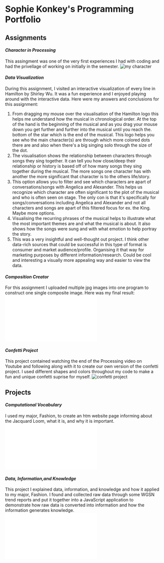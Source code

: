 # Sophie Konkey's Programming Portfolio


## Assignments 
#### *Character in Processing*
This assingment was one of the very first experiences I had with coding and had the privellage of working on initially in the semester. 
![my character](file:///Users/sophiekonkey/Documents/processingcharacter.png)

#### *Data Visualization*
During this assignment, I visited an interactive visualization of every line in Hamilton by Shirley Wu. It was a fun experience and I enjoyed playing around with the interactive data. Here were my answers and conclusions for this assignment:
1. From dragging my mouse over the visualisation of the Hamilton logo this helps me understand how the musical in chronological order. At the top of the hand is the beginning of the musical and as you drag your mouse down you get further and further into the musical until you reach the. bottom of the star which is the end of the musical. This logo helps you see who the main character(s) are through which more colored dots there are and also when there's a big singing solo through the size of the dot.  
2. The visualisation shows the relationship between characters through songs they sing together. It can tell you how close/deep their relationship or history is based off of how many songs they sing together during the musical. The more songs one character has with another the more significant that character is to the others life/story. 
3. This option allows you to filter and see which characters are apart of conversations/songs with Angelica and Alexander. This helps us recognize which character are often significant to the plot of the musical and who is often seen on stage. The only con is that it's specifically for songs/conversations including Angelica and Alexander and not all characters and songs are apart of this filtered focus for ex. the King. Maybe more options. 
4. Visualising the recurring phrases of the musical helps to illustrate what the most important themes are and what the musical is about. It also shows how the songs were sung and with what emotion to help portray the story. 
5. This was a very insightful and well-thought out project. I think other data-rich sources that could be successful in this type of format is consumer and market audience/profile. Organising it that way for marketing purposes by different information/research. Could be cool and interesting a visually more appealing way and easier to view the data. 

#### *Composition Creator*
For this assignment I uploaded multiple jpg images into one program to construct one single composite image. Here was my final result:
![my composition image](file:///Users/sophiekonkey/Downloads/annotated-Screenshot%25202025-02-19%2520at%252010.05.46%2520PM.png.pdf)

#### *Confetti Project*
This  project contained watching the end of the Processing video on Youtube and following along with it to create our own version of the confetti project. I used different shapes and colors throughout my code to make a fun and unique confetti suprise for myself. 
![confetti project](file:///Users/sophiekonkey/Desktop/confettiss.png)

## Projects
####  *Computational Vocabulary*
I used my major, Fashion, to create an htm website page informing about the Jacquard Loom, what it is, and why it is important.
![computational vocab webpage](file:///Users/sophiekonkey/Desktop/code/media/default.htm)

#### *Data, Information,and Knowledge*
This project I explained data, information, and knowledge and how it applied to my major, Fashion. I found and collected  raw data through some WGSN trend reports and put it together into a JavaScript application to demonstrate how raw data is converted into information and how the information generates knowledge. 
![data, information, and knowledge](file:///Users/sophiekonkey/Desktop/Project%202/fashionrawdatawgsn.htm)
